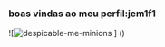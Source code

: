 ### boas vindas ao meu perfil:jem1f1
![![despicable-me-minions](https://github.com/user-attachments/assets/b2a57425-ec48-4931-a9ec-a9d86f4cfc65)
] ()
